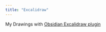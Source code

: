 ```yaml
---
title: "Excalidraw"
---
```


My Drawings with [Obsidian Excalidraw plugin](https://github.com/zsviczian/obsidian-excalidraw-plugin)